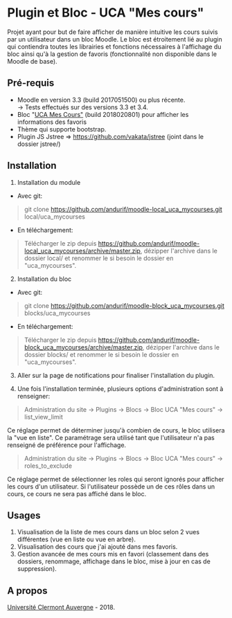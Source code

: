 Plugin et Bloc - UCA "Mes cours"
==================================
Projet ayant pour but de faire afficher de manière intuitive les cours suivis par un utilisateur dans un bloc Moodle. 
Le bloc est étroitement lié au plugin qui contiendra toutes les librairies et fonctions nécessaires à l'affichage du bloc ainsi qu'à la gestion de favoris (fonctionnalité non disponible dans le Moodle de base).

Pré-requis
------------
- Moodle en version 3.3 (build 2017051500) ou plus récente.<br/>
-> Tests effectués sur des versions 3.3 et 3.4.<br/>
- Bloc "<a href="https://github.com/andurif/moodle-block_uca_mycourses">UCA Mes Cours"</a> (build 2018020801) pour afficher les informations des favoris<br/>
- Thème qui supporte bootstrap.
- Plugin JS Jstree => https://github.com/vakata/jstree (joint dans le dossier jstree/)

Installation
------------
1. Installation du module

- Avec git:
> git clone https://github.com/andurif/moodle-local_uca_mycourses.git local/uca_mycourses

- En téléchargement:
> Télécharger le zip depuis https://github.com/andurif/moodle-local_uca_mycourses/archive/master.zip, dézipper l'archive dans le dossier local/ et renommer le si besoin le dossier en "uca_mycourses".
  
2. Installation du bloc

- Avec git:
> git clone https://github.com/andurif/moodle-block_uca_mycourses.git blocks/uca_mycourses

- En téléchargement:
> Télécharger le zip depuis https://github.com/andurif/moodle-block_uca_mycourses/archive/master.zip, dézipper l'archive dans le dossier blocks/ et renommer le si besoin le dossier en "uca_mycourses".

3. Aller sur la page de notifications pour finaliser l'installation du plugin.

4. Une fois l'installation terminée, plusieurs options d'administration sont à renseigner:

> Administration du site -> Plugins -> Blocs -> Bloc UCA "Mes cours" -> list_view_limit

Ce réglage permet de déterminer jusqu'à combien de cours, le bloc utilisera la "vue en liste". Ce paramétrage sera utilisé tant que l'utilisateur n'a pas renseigné de préférence pour l'affichage.

> Administration du site -> Plugins -> Blocs -> Bloc UCA "Mes cours" -> roles_to_exclude

Ce réglage permet de sélectionner les roles qui seront ignorés pour afficher les cours d'un utilisateur. Si l'utilisateur possède un de ces rôles dans un cours, ce cours ne sera pas affiché dans le bloc.

Usages
-----
1. Visualisation de la liste de mes cours dans un bloc selon 2 vues différentes (vue en liste ou vue en arbre).
2. Visualisation des cours que j'ai ajouté dans mes favoris. 
3. Gestion avancée de mes cours mis en favori (classement dans des dossiers, renommage, affichage dans le bloc, mise à jour en cas de suppression). 


A propos
------
<a href="https://www.uca.fr">Université Clermont Auvergne</a> - 2018.<br/>

